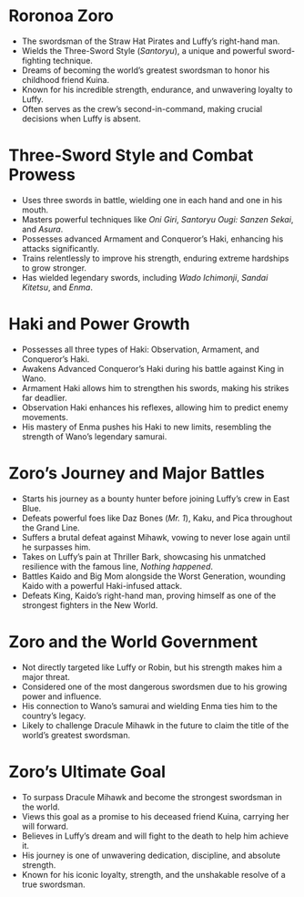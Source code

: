 
# **Roronoa Zoro**

- The swordsman of the Straw Hat Pirates and Luffy’s right-hand man.
- Wields the Three-Sword Style (_Santoryu_), a unique and powerful sword-fighting technique.
- Dreams of becoming the world’s greatest swordsman to honor his childhood friend Kuina.
- Known for his incredible strength, endurance, and unwavering loyalty to Luffy.
- Often serves as the crew’s second-in-command, making crucial decisions when Luffy is absent.

# **Three-Sword Style and Combat Prowess**

- Uses three swords in battle, wielding one in each hand and one in his mouth.
- Masters powerful techniques like _Oni Giri_, _Santoryu Ougi: Sanzen Sekai_, and _Asura_.
- Possesses advanced Armament and Conqueror’s Haki, enhancing his attacks significantly.
- Trains relentlessly to improve his strength, enduring extreme hardships to grow stronger.
- Has wielded legendary swords, including _Wado Ichimonji_, _Sandai Kitetsu_, and _Enma_.

# **Haki and Power Growth**

- Possesses all three types of Haki: Observation, Armament, and Conqueror’s Haki.
- Awakens Advanced Conqueror’s Haki during his battle against King in Wano.
- Armament Haki allows him to strengthen his swords, making his strikes far deadlier.
- Observation Haki enhances his reflexes, allowing him to predict enemy movements.
- His mastery of Enma pushes his Haki to new limits, resembling the strength of Wano’s legendary samurai.

# **Zoro’s Journey and Major Battles**

- Starts his journey as a bounty hunter before joining Luffy’s crew in East Blue.
- Defeats powerful foes like Daz Bones (_Mr. 1_), Kaku, and Pica throughout the Grand Line.
- Suffers a brutal defeat against Mihawk, vowing to never lose again until he surpasses him.
- Takes on Luffy’s pain at Thriller Bark, showcasing his unmatched resilience with the famous line, _Nothing happened_.
- Battles Kaido and Big Mom alongside the Worst Generation, wounding Kaido with a powerful Haki-infused attack.
- Defeats King, Kaido’s right-hand man, proving himself as one of the strongest fighters in the New World.

# **Zoro and the World Government**

- Not directly targeted like Luffy or Robin, but his strength makes him a major threat.
- Considered one of the most dangerous swordsmen due to his growing power and influence.
- His connection to Wano’s samurai and wielding Enma ties him to the country’s legacy.
- Likely to challenge Dracule Mihawk in the future to claim the title of the world’s greatest swordsman.

# **Zoro’s Ultimate Goal**

- To surpass Dracule Mihawk and become the strongest swordsman in the world.
- Views this goal as a promise to his deceased friend Kuina, carrying her will forward.
- Believes in Luffy’s dream and will fight to the death to help him achieve it.
- His journey is one of unwavering dedication, discipline, and absolute strength.
- Known for his iconic loyalty, strength, and the unshakable resolve of a true swordsman.